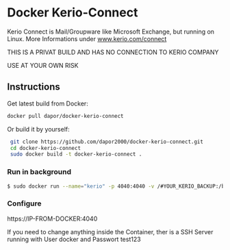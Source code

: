 # Docker Kerio-Connect

Kerio Connect is Mail/Groupware like Microsoft Exchange, but running on Linux.
More Informations under www.kerio.com/connect

THIS IS A PRIVAT BUILD AND HAS NO CONNECTION TO KERIO COMPANY

USE AT YOUR OWN RISK

## Instructions

Get latest build from Docker:

```bash
docker pull dapor/docker-kerio-connect
```

Or build it by yourself:

```bash
 git clone https://github.com/dapor2000/docker-kerio-connect.git
 cd docker-kerio-connect
 sudo docker build -t docker-kerio-connect .
```

### Run in background

```bash
$ sudo docker run --name="kerio" -p 4040:4040 -v /#YOUR_KERIO_BACKUP:/backup -t dapor/docker-kerio-connect 
```

### Configure

https://IP-FROM-DOCKER:4040

If you need to change anything inside the Container, ther is a SSH Server running with 
User docker and Passwort test123
